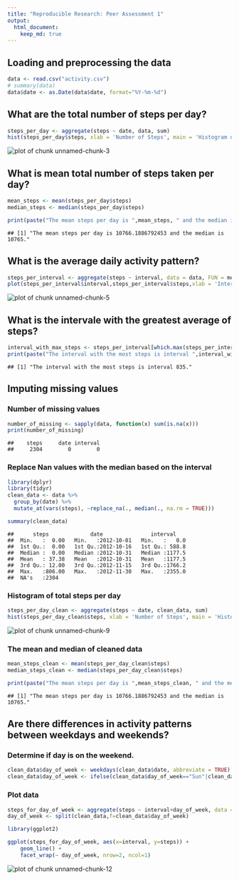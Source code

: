 ```yaml
---
title: "Reproducible Research: Peer Assessment 1"
output: 
  html_document:
    keep_md: true
---
```



## Loading and preprocessing the data


```r
data <- read.csv("activity.csv")
# summary(data)
data$date <- as.Date(data$date, format="%Y-%m-%d")
```

## What are the total number of steps per day?

```r
steps_per_day <- aggregate(steps ~ date, data, sum)
hist(steps_per_day$steps, xlab = 'Number of Steps', main = 'Histogram of Total Number of Steps per Day')
```

![plot of chunk unnamed-chunk-3](figure/unnamed-chunk-3-1.png)

## What is mean total number of steps taken per day?


```r
mean_steps <- mean(steps_per_day$steps)
median_steps <- median(steps_per_day$steps)

print(paste("The mean steps per day is ",mean_steps, " and the median is ", median_steps,".", sep = ""))
```

```
## [1] "The mean steps per day is 10766.1886792453 and the median is 10765."
```

## What is the average daily activity pattern?

```r
steps_per_interval <- aggregate(steps ~ interval, data = data, FUN = mean, na.rm = TRUE)
plot(steps_per_interval$interval,steps_per_interval$steps,xlab = 'Interval',type = "l")
```

![plot of chunk unnamed-chunk-5](figure/unnamed-chunk-5-1.png)


## What is the intervale with the greatest average of steps?

```r
interval_with_max_steps <- steps_per_interval[which.max(steps_per_interval[,2]),1]
print(paste("The interval with the most steps is interval ",interval_with_max_steps,'.',sep = ''))
```

```
## [1] "The interval with the most steps is interval 835."
```
## Imputing missing values
### Number of missing values

```r
number_of_missing <- sapply(data, function(x) sum(is.na(x)))
print(number_of_missing)
```

```
##    steps     date interval 
##     2304        0        0
```

### Replace Nan values with the median based on the interval

```r
library(dplyr)
library(tidyr)
clean_data <- data %>% 
  group_by(date) %>% 
  mutate_at(vars(steps), ~replace_na(., median(., na.rm = TRUE)))

summary(clean_data)
```

```
##      steps             date               interval     
##  Min.   :  0.00   Min.   :2012-10-01   Min.   :   0.0  
##  1st Qu.:  0.00   1st Qu.:2012-10-16   1st Qu.: 588.8  
##  Median :  0.00   Median :2012-10-31   Median :1177.5  
##  Mean   : 37.38   Mean   :2012-10-31   Mean   :1177.5  
##  3rd Qu.: 12.00   3rd Qu.:2012-11-15   3rd Qu.:1766.2  
##  Max.   :806.00   Max.   :2012-11-30   Max.   :2355.0  
##  NA's   :2304
```
### Histogram of total steps per day

```r
steps_per_day_clean <- aggregate(steps ~ date, clean_data, sum)
hist(steps_per_day_clean$steps, xlab = 'Number of Steps', main = 'Histogram of Total Number of Steps per Day')
```

![plot of chunk unnamed-chunk-9](figure/unnamed-chunk-9-1.png)

### The mean and median of cleaned data

```r
mean_steps_clean <- mean(steps_per_day_clean$steps)
median_steps_clean <- median(steps_per_day_clean$steps)

print(paste("The mean steps per day is ",mean_steps_clean, " and the median is ", median_steps_clean,".", sep = ""))
```

```
## [1] "The mean steps per day is 10766.1886792453 and the median is 10765."
```

## Are there differences in activity patterns between weekdays and weekends?
### Determine if day is on the weekend.

```r
clean_data$day_of_week <- weekdays(clean_data$date, abbreviate = TRUE)
clean_data$day_of_week <- ifelse(clean_data$day_of_week=="Sun"|clean_data$day_of_week=="Sat","Weekend","Weekday")
```
### Plot data


```r
steps_for_day_of_week <- aggregate(steps ~ interval+day_of_week, data = clean_data, FUN = mean, na.rm = TRUE)
day_of_week <- split(clean_data,f=clean_data$day_of_week) 

library(ggplot2)

ggplot(steps_for_day_of_week, aes(x=interval, y=steps)) +
    geom_line() +
    facet_wrap(~ day_of_week, nrow=2, ncol=1)
```

![plot of chunk unnamed-chunk-12](figure/unnamed-chunk-12-1.png)


